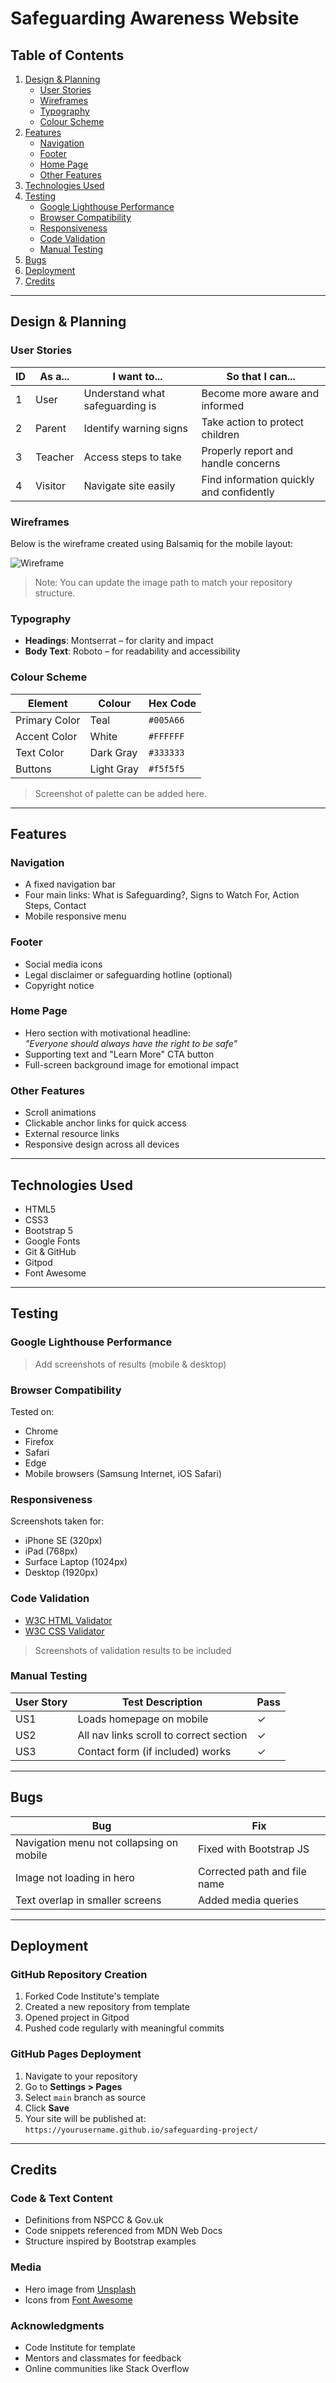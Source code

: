 # Safeguarding Awareness Website

## Table of Contents

1. [Design & Planning](#design--planning)  
   - [User Stories](#user-stories)  
   - [Wireframes](#wireframes)  
   - [Typography](#typography)  
   - [Colour Scheme](#colour-scheme)  
2. [Features](#features)  
   - [Navigation](#navigation)  
   - [Footer](#footer)  
   - [Home Page](#home-page)  
   - [Other Features](#other-features)  
3. [Technologies Used](#technologies-used)  
4. [Testing](#testing)  
   - [Google Lighthouse Performance](#google-lighthouse-performance)  
   - [Browser Compatibility](#browser-compatibility)  
   - [Responsiveness](#responsiveness)  
   - [Code Validation](#code-validation)  
   - [Manual Testing](#manual-testing)  
5. [Bugs](#bugs)  
6. [Deployment](#deployment)  
7. [Credits](#credits)  

---

## Design & Planning

### User Stories

| ID | As a... | I want to... | So that I can... |
|----|---------|--------------|------------------|
| 1  | User | Understand what safeguarding is | Become more aware and informed |
| 2  | Parent | Identify warning signs | Take action to protect children |
| 3  | Teacher | Access steps to take | Properly report and handle concerns |
| 4  | Visitor | Navigate site easily | Find information quickly and confidently |

### Wireframes

Below is the wireframe created using Balsamiq for the mobile layout:

![Wireframe](wireframes/mobile-wireframe.png)

> Note: You can update the image path to match your repository structure.

### Typography

- **Headings**: Montserrat – for clarity and impact  
- **Body Text**: Roboto – for readability and accessibility

### Colour Scheme

| Element         | Colour   | Hex Code   |
|----------------|----------|------------|
| Primary Color   | Teal     | `#005A66`  |
| Accent Color    | White    | `#FFFFFF`  |
| Text Color      | Dark Gray| `#333333`  |
| Buttons         | Light Gray | `#f5f5f5`  |

> Screenshot of palette can be added here.

---

## Features

### Navigation

- A fixed navigation bar
- Four main links: What is Safeguarding?, Signs to Watch For, Action Steps, Contact
- Mobile responsive menu

### Footer

- Social media icons
- Legal disclaimer or safeguarding hotline (optional)
- Copyright notice

### Home Page

- Hero section with motivational headline:  
  _"Everyone should always have the right to be safe"_
- Supporting text and "Learn More" CTA button
- Full-screen background image for emotional impact

### Other Features

- Scroll animations
- Clickable anchor links for quick access
- External resource links
- Responsive design across all devices

---

## Technologies Used

- HTML5  
- CSS3  
- Bootstrap 5  
- Google Fonts  
- Git & GitHub  
- Gitpod  
- Font Awesome

---

## Testing

### Google Lighthouse Performance

> Add screenshots of results (mobile & desktop)

### Browser Compatibility

Tested on:

- Chrome  
- Firefox  
- Safari  
- Edge  
- Mobile browsers (Samsung Internet, iOS Safari)

### Responsiveness

Screenshots taken for:

- iPhone SE (320px)  
- iPad (768px)  
- Surface Laptop (1024px)  
- Desktop (1920px)

### Code Validation

- [W3C HTML Validator](https://validator.w3.org/)
- [W3C CSS Validator](https://jigsaw.w3.org/css-validator/)

> Screenshots of validation results to be included

### Manual Testing

| User Story | Test Description | Pass |
|------------|------------------|------|
| US1        | Loads homepage on mobile | ✓ |
| US2        | All nav links scroll to correct section | ✓ |
| US3        | Contact form (if included) works | ✓ |

---

## Bugs

| Bug | Fix |
|-----|-----|
| Navigation menu not collapsing on mobile | Fixed with Bootstrap JS |
| Image not loading in hero | Corrected path and file name |
| Text overlap in smaller screens | Added media queries |

---

## Deployment

### GitHub Repository Creation

1. Forked Code Institute's template  
2. Created a new repository from template  
3. Opened project in Gitpod  
4. Pushed code regularly with meaningful commits

### GitHub Pages Deployment

1. Navigate to your repository  
2. Go to **Settings > Pages**  
3. Select `main` branch as source  
4. Click **Save**  
5. Your site will be published at:  
   `https://yourusername.github.io/safeguarding-project/`

---

## Credits

### Code & Text Content

- Definitions from NSPCC & Gov.uk  
- Code snippets referenced from MDN Web Docs  
- Structure inspired by Bootstrap examples

### Media

- Hero image from [Unsplash](https://unsplash.com)  
- Icons from [Font Awesome](https://fontawesome.com)

### Acknowledgments

- Code Institute for template  
- Mentors and classmates for feedback  
- Online communities like Stack Overflow
